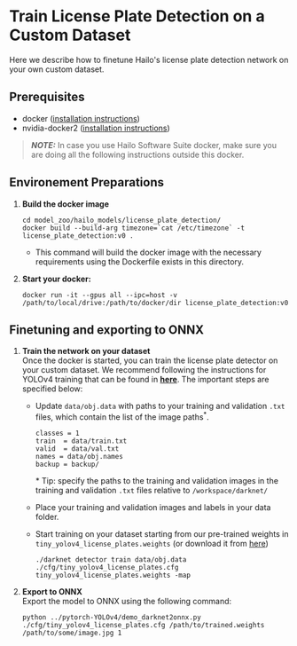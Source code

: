 # Train License Plate Detection on a Custom Dataset
 Here we describe how to finetune Hailo's license plate detection network on your own custom dataset.
## Prerequisites
* docker ([installation instructions](https://docs.docker.com/engine/install/ubuntu/))
* nvidia-docker2 ([installation instructions](https://docs.nvidia.com/datacenter/cloud-native/container-toolkit/install-guide.html))
> **_NOTE:_**  In case you use Hailo Software Suite docker, make sure you are doing all the following instructions outside this docker.

## Environement Preparations

1. **Build the docker image**  
    ```
    cd model_zoo/hailo_models/license_plate_detection/
    docker build --build-arg timezone=`cat /etc/timezone` -t license_plate_detection:v0 .
    ```
    - This command will build the docker image with the necessary requirements using the Dockerfile exists in this directory.  

2. **Start your docker:**
    ```
    docker run -it --gpus all --ipc=host -v /path/to/local/drive:/path/to/docker/dir license_plate_detection:v0
    ```
## Finetuning and exporting to ONNX
1. **Train the network on your dataset**<br>
Once the docker is started, you can train the license plate detector on your custom dataset. We recommend following the instructions for YOLOv4 training that can be found in [**here**](https://github.com/AlexeyAB/darknet#how-to-train-to-detect-your-custom-objects). The important steps are specified below:

    - Update `data/obj.data` with paths to your training and validation `.txt` files, which contain the list of the image paths<sup>*</sup>.
        ```
        classes = 1
        train  = data/train.txt
        valid  = data/val.txt
        names = data/obj.names
        backup = backup/
        ```
        \* Tip: specify the paths to the training and validation images in the training and validation `.txt` files relative to `/workspace/darknet/`

    - Place your training and validation images and labels in your data folder.

    - Start training on your dataset starting from our pre-trained weights in ```tiny_yolov4_license_plates.weights``` (or download it from [here](https://hailo-model-zoo.s3.eu-west-2.amazonaws.com/HailoNets/LPR/lp_detector/tiny_yolov4_license_plates/2021-12-23/tiny_yolov4_license_plates.weights))
        ```
        ./darknet detector train data/obj.data ./cfg/tiny_yolov4_license_plates.cfg tiny_yolov4_license_plates.weights -map
        ```

2. **Export to ONNX**<br>
    Export the model to ONNX using the following command:
    ```
    python ../pytorch-YOLOv4/demo_darknet2onnx.py ./cfg/tiny_yolov4_license_plates.cfg /path/to/trained.weights /path/to/some/image.jpg 1
    ```